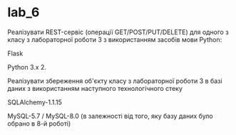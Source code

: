 # lab_6
Реалізувати REST-сервіс (операції GET/POST/PUT/DELETE) для одного з класу з лабораторної роботи 3 з використанням засобів мови Python: 
 
Flask 

Python 3.x 2. 

Реалізувати збереження об'єкту класу з лабораторної роботи 3 в базі даних з використанням наступного технологічного стеку  
 
 SQLAlchemy-1.1.15 
 
 MySQL-5.7 / MySQL-8.0 (в залежності від того, яку базу даних було обрано в 8-й роботі)
